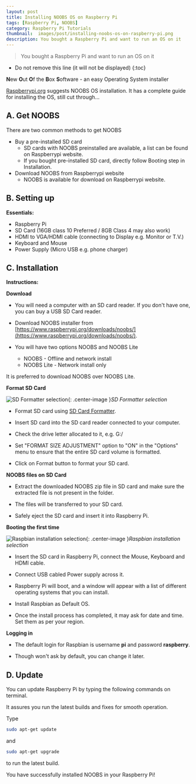 ```yaml
---
layout: post
title: Installing NOOBS OS on Raspberry Pi
tags: [Raspberry Pi, NOOBS]
category: Raspberry Pi Tutorials
thumbnail:  images/post/installing-noobs-os-on-raspberry-pi.png
description: You bought a Raspberry Pi and want to run an OS on it
---
```


>You bought a Raspberry Pi and want to run an OS on it

* Do not remove this line (it will not be displayed)
{:toc}

**N**ew **O**ut **O**f the **B**ox **S**oftware - an easy Operating System installer

[Raspberrypi.org](https://www.raspberrypi.org/) suggests NOOBS OS installation. It has a complete guide for installing the OS, still cut through...

## A. Get NOOBS

There are two common methods to get NOOBS

- Buy a pre-installed SD card
  - SD cards with NOOBS preinstalled are available, a list can be found on Raspberrypi website.
  - If you bought pre-installed SD card, directly follow Booting step in Installation.
- Download NOOBS from Raspberrypi website
  - NOOBS is available for download on Raspberrypi website.


## B. Setting up

**Essentials:**

* Raspberry Pi
* SD Card (16GB class 10 Preferred / 8GB Class 4 may also work)
* HDMI to VGA/HDMI cable (connecting to Display e.g. Monitor or T.V.)
* Keyboard and Mouse
* Power Supply (Micro USB e.g. phone charger)

## C. Installation

**Instructions:**


**Download**


* You will need a computer with an SD card reader. If you don't have one, you can buy a USB SD Card reader.

* Download NOOBS installer from [https://www.raspberrypi.org/downloads/noobs/](https://www.raspberrypi.org/downloads/noobs/).

* You will have two options NOOBS and NOOBS Lite
  * NOOBS - Offline and network install
  * NOOBS Lite - Network install only

It is preferred to download NOOBS over NOOBS Lite.


**Format SD Card**


![SD Formatter selection]({{site.url}}/images/SD_Formatter_4_instr.png "SD Formatter selection"){: .center-image }*SD Formatter selection*

* Format SD card using [SD Card Formatter](https://www.sdcard.org/downloads/formatter_4/).

* Insert SD card into the SD card reader connected to your computer.

* Check the drive letter allocated to it, e.g. G:/

* Set "FORMAT SIZE ADJUSTMENT" option to "ON" in the "Options" menu to ensure that the entire SD card volume is formatted.

* Click on Format button to format your SD card.


**NOOBS files on SD Card**


* Extract the downloaded NOOBS zip file in SD card and make sure the extracted file is not present in the folder.

* The files will be transferred to your SD card.

* Safely eject the SD card and insert it into Raspberry Pi.


**Booting the first time**

 ![Raspbian installation selection]({{site.url}}/images/noobs_raspbian_recom.png "Raspbian installation selection"){: .center-image }*Raspbian installation selection*


* Insert the SD card in Raspberry Pi, connect the Mouse, Keyboard and HDMI cable.

*  Connect USB cabled Power supply across it.

* Raspberry Pi will boot, and a window will appear with a list of different operating systems that you can install.

* Install Raspbian as Default OS.

* Once the install process has completed, it may ask for date and time. Set them as per your region.


**Logging in**


* The default login for Raspbian is username **pi** and password **raspberry**.

* Though won't ask by default, you can change it later.


## D. Update


You can update Raspberry Pi by typing the following commands on terminal.

It assures you run the latest builds and fixes for smooth operation.


Type

```bash
sudo apt-get update
```

and

```bash
sudo apt-get upgrade
```

to run the latest build.

You have successfully installed NOOBS in your Raspberry Pi!
